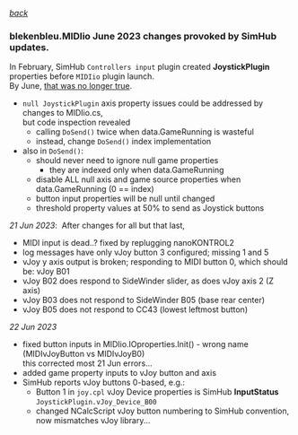 [*back*](../README.md)

### blekenbleu.MIDIio June 2023 changes provoked by SimHub updates.

In February, SimHub `Controllers input` plugin created **JoystickPlugin** properties before `MIDIio` plugin launch.  
By June, [that was no longer true](../../../#simhub-v843-breakage).  
- `null JoystickPlugin` axis property issues could be addressed by changes to MIDIio.cs,  
  but code inspection revealed
	- calling `DoSend()` twice when data.GameRunning is wasteful  
 	 - instead, change `DoSend()` index implementation  
- also in `DoSend()`:  
  - should never need to ignore null game properties
    - they are indexed only when data.GameRunning
  - disable ALL null axis and game source properties when data.GameRunning (0 == index)
  - button input properties will be null until changed
  - threshold property values at 50% to send as Joystick buttons

*21 Jun 2023*:&nbsp; After changes for all but that last,
- MIDI input is dead..? fixed by replugging nanoKONTROL2
- log messages have only vJoy button 3 configured;  missing 1 and 5
- vJoy y axis output is broken; responding to MIDI button 0, which should be:
  vJoy B01
- vJoy B02 does respond to SideWinder slider, as does vJoy axis 2 (Z axis)
- vJoy B03 does not respond to SideWinder B05 (base rear center)
- vJoy B05 does not respond to CC43 (lowest leftmost button)  

*22 Jun 2023*  
- fixed button inputs in MIDIio.IOproperties.Init() - wrong name (MIDIvJoyButton vs MIDIvJoyB0)  
  this corrected most 21 Jun errors...
- added game property inputs to vJoy button and axis
- SimHub reports vJoy buttons 0-based, e.g.:  
  - Button 1 in `joy.cpl` vJoy Device properties is SimHub **InputStatus** `JoystickPlugin.vJoy_Device_B00`  
  - changed NCalcScript vJoy button numbering to SimHub convention, now mismatches vJoy library...
